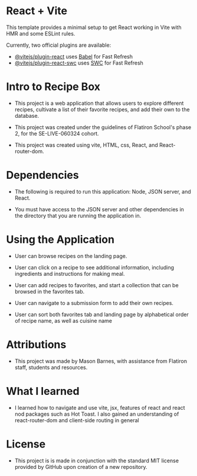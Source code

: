 # React + Vite

This template provides a minimal setup to get React working in Vite with HMR and some ESLint rules.

Currently, two official plugins are available:

- [@vitejs/plugin-react](https://github.com/vitejs/vite-plugin-react/blob/main/packages/plugin-react/README.md) uses [Babel](https://babeljs.io/) for Fast Refresh
- [@vitejs/plugin-react-swc](https://github.com/vitejs/vite-plugin-react-swc) uses [SWC](https://swc.rs/) for Fast Refresh


# Intro to Recipe Box
- This project is a web application that allows users to explore different recipes, cultivate a list of their favorite recipes, and add their own to the database.

- This project was created under the guidelines of Flatiron School's phase 2, for the SE-LIVE-060324 cohort.

- This project was created using vite, HTML, css, React, and React-router-dom.

# Dependencies

- The following is required to run this application: Node, JSON server, and React.

- You must have access to the JSON server and other dependencies in the directory that you are running the application in.

# Using the Application

- User can browse recipes on the landing page.

- User can click on a recipe to see additional information, including ingredients and instructions for making meal.

- User can add recipes to favorites, and start a collection that can be browsed in the favorites tab.

- User can navigate to a submission form to add their own recipes.

- User can sort both favorites tab and landing page by alphabetical order of recipe name, as well as cuisine name

# Attributions

- This project was made by Mason Barnes, with assistance from Flatiron staff, students and resources.

# What I learned

- I learned how to navigate and use vite, jsx, features of react and react nod packages such as Hot Toast. I also gained an understanding of react-router-dom and client-side routing in general




# License 

- This project is is made in conjunction with the standard MIT license provided by GitHub upon creation of a new repository. 



